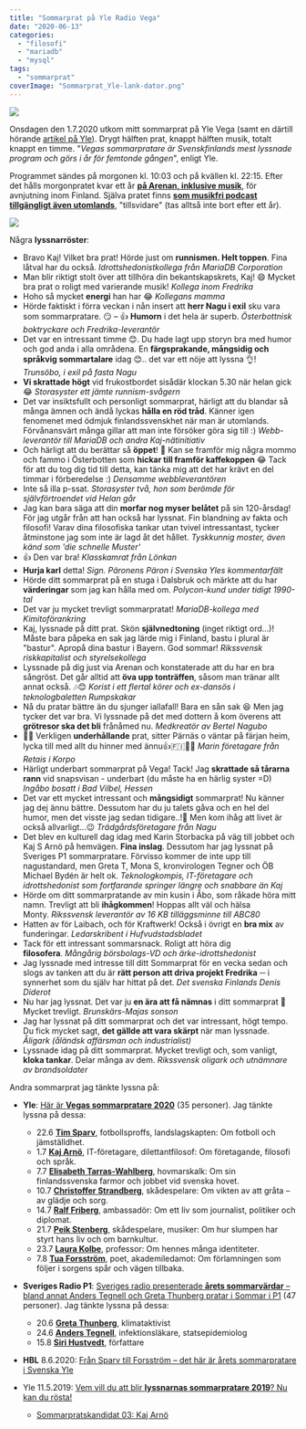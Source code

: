 ```yaml
---
title: "Sommarprat på Yle Radio Vega"
date: "2020-06-13"
categories: 
  - "filosofi"
  - "mariadb"
  - "mysql"
tags: 
  - "sommarprat"
coverImage: "Sommarprat_Yle-lank-dator.png"
---
```


![](images/Sommarprat_Yle-lank-dator-parm-733x800.png)

Onsdagen den 1.7.2020 utkom mitt sommarprat på Yle Vega (samt en därtill hörande [artikel på Yle](https://svenska.yle.fi/artikel/2020/07/01/it-foretagaren-kaj-arno-hart-arbete-och-kloka-beslut-eller-bondtur-att-vi)). Drygt hälften prat, knappt hälften musik, totalt knappt en timme. "_Vegas sommarpratare är Svenskfinlands mest lyssnade program och görs i år för femtonde gången_", enligt Yle.

Programmet sändes på morgonen kl. 10:03 och på kvällen kl. 22:15. Efter det hålls morgonpratet kvar ett år [**på Arenan, inklusive musik**](https://arenan.yle.fi/1-50548527), för avnjutning inom Finland. Själva pratet finns [**som musikfri podcast tillgängligt även utomlands**](https://arenan.yle.fi/audio/1-50553610), "tillsvidare" (tas alltså inte bort efter ett år).

[![](images/Sommarprat_Yle-lank-dator-arenan-800x800.png)](https://arenan.yle.fi/1-50548527)

Några **lyssnarröster**:

- Bravo Kaj! Vilket bra prat! Hörde just om **runnismen. Helt toppen**. Fina låtval har du också. _Idrottshedonistkollega från MariaDB Corporation_
- Man blir riktigt stolt över att tillhöra din bekantskapskrets, Kaj! 😄 Mycket bra prat o roligt med varierande musik! _Kollega inom Fredrika_
- Hoho så mycket **energi** han har 😂 _Kollegans mamma_
- Hörde faktiskt i förra veckan i nån insert att **herr Nagu i exil** sku vara som sommarpratare. 😏 – 👍 **Humorn** i det hela är superb. _Österbottnisk boktryckare och Fredrika-leverantör_
- Det var en intressant timme 😊. Du hade lagt upp storyn bra med humor och god anda i alla områdena. En **färgsprakande, mångsidig och språkvig sommartalare** idag 😊.. det var ett nöje att lyssna 👌! _Trunsöbo, i exil på fasta Nagu_
- **Vi skrattade högt** vid frukostbordet sisådär klockan 5.30 när helan gick 😂 _Storasyster ett jämte runnism-svågern_
- Det var insiktsfullt och personligt sommarprat, härligt att du blandar så många ämnen och ändå lyckas **hålla en röd tråd**. Känner igen fenomenet med ödmjuk finlandssvenskhet när man är utomlands. Förvånansvärt många gillar att man inte försöker göra sig till :) _Webb-leverantör till MariaDB och andra Kaj-nätinitiativ_
- Och härligt att du berättar så **öppet**! 🙂 Kan se framför mig några mommo och fammo i Österbotten som **hickar till framför kaffekoppen** 😂 Tack för att du tog dig tid till detta, kan tänka mig att det har krävt en del timmar i förberedelse :) _Densamme webbleverantören_
- Inte så illa p-ssat. _Storasyster två, hon som berömde för självförtroendet vid Helan går_
- Jag kan bara säga att din **morfar nog myser belåtet** på sin 120-årsdag! För jag utgår från att han också har lyssnat. Fin blandning av fakta och filosofi! Varav dina filosofiska tankar utan tvivel intressantast, tycker åtminstone jag som inte är lagd åt det hållet. _Tyskkunnig moster, även känd som 'die schnelle Muster'_
- 👍 Den var bra! _Klasskamrat från Lönkan_
- **Hurja karl** detta! _Sign. Päronens Päron i Svenska Yles kommentarfält_
- Hörde ditt sommarprat på en stuga i Dalsbruk och märkte att du har **värderingar** som jag kan hålla med om. _Polycon-kund under tidigt 1990-tal_
- Det var ju mycket trevligt sommarpratat! _MariaDB-kollega med Kimitoförankring_
- Kaj, lyssnade på ditt prat. Skön **självnedtoning** (inget riktigt ord…)! Måste bara påpeka en sak jag lärde mig i Finland, bastu i plural är "bastur". Apropå dina bastur i Bayern. God sommar! _Rikssvensk riskkapitalist och styrelsekollega_
- Lyssnade på dig just via Arenan och konstaterade att du har en bra sångröst. Det går alltid att **öva upp tonträffen**, såsom man tränar allt annat också. 🎶😊 _Korist i ett flertal körer och ex-dansös i teknologbaletten Rumpskakar_
- Nå du pratar bättre än du sjunger iallafall! Bara en sån sak 😆 Men jag tycker det var bra. Vi lyssnade på det med dottern å kom överens att **grötresor ska det bli** frånåmed nu. _Medkreatör av Bertel Nagubo_
- 👏👏 Verkligen **underhållande** prat, sitter Pärnäs o väntar på färjan heim, lycka till med allt du hinner med ännu👍🇫🇮🙏🏻 _Marin företagare från Retais i Korpo_
- Härligt underbart sommarprat på Vega! Tack! Jag **skrattade så tårarna rann** vid snapsvisan - underbart (du måste ha en härlig syster =D) _Ingåbo bosatt i Bad Vilbel, Hessen_
- Det var ett mycket intressant och **mångsidigt** sommarprat! Nu känner jag dej ännu bättre. Dessutom har du ju talets gåva och en hel del humor, men det visste jag sedan tidigare..!🙂 Men kom ihåg att livet är också allvarligt…😉 _Trädgårdsföretagare från Nagu_
- Det blev en kulturell dag idag med Karin Storbacka på väg till jobbet och Kaj S Arnö på hemvägen. **Fina inslag**. Dessutom har jag lyssnat på Sveriges P1 sommarpratare. Förvisso kommer de inte upp till nagustandard, men Greta T, Mona S, kronvirologen Tegner och ÖB Michael Bydén är helt ok. _Teknologkompis, IT-företagare och idrottshedonist som fortfarande springer längre och snabbare än Kaj_
- Hörde om ditt sommarpratande av min kusin i Åbo, som råkade höra mitt namn. Trevligt att bli **ihågkommen**! Hoppas allt väl och hälsa Monty. _Rikssvensk leverantör av 16 KB tilläggsminne till ABC80_
- Hatten av för Laibach, och för Kraftwerk! Också i övrigt en **bra mix** av funderingar. _Ledarskribent i Hufvudstadsbladet_
- Tack för ett intressant sommarsnack. Roligt att höra dig **filosofera**. _Mångårig börsbolags-VD och ärke-idrottshedonist_
- Jag lyssnade med intresse till ditt Sommarprat för en vecka sedan och slogs av tanken att du är **rätt person att driva projekt Fredrika** ─ i synnerhet som du själv har hittat på det. _Det svenska Finlands Denis Diderot_
- Nu har jag lyssnat. Det var ju **en ära att få nämnas** i ditt sommarprat 🙂 Mycket trevligt. _Brunskärs-Majas sonson_
- Jag har lyssnat på ditt sommarprat och det var intressant, högt tempo. Du fick mycket sagt, **det gällde att vara skärpt** när man lyssnade. _Åligark (åländsk affärsman och industrialist)_
- Lyssnade idag på ditt sommarprat. Mycket trevligt och, som vanligt, **kloka tankar**. Delar många av dem. _Rikssvensk oligark och utnämnare av brandsoldater_

Andra sommarprat jag tänkte lyssna på:

- **Yle**: [Här är **Vegas sommarpratare 2020**](https://svenska.yle.fi/artikel/2020/06/08/har-ar-vegas-sommarpratare-2020) (35 personer). Jag tänkte lyssna på dessa:
    - 22.6 **[Tim Sparv](https://sv.wikipedia.org/wiki/Tim_Sparv)**, fotbollsproffs, landslagskapten: Om fotboll och jämställdhet.
    - 1.7 **[Kaj Arnö](https://sv.wikipedia.org/wiki/Kaj_Arnö)**, IT-företagare, dilettantfilosof: Om företagande, filosofi och språk.
    - 7.7 **[Elisabeth Tarras-Wahlberg](https://sv.wikipedia.org/wiki/Elisabeth_Tarras-Wahlberg)**, hovmarskalk: Om sin finlandssvenska farmor och jobbet vid svenska hovet.
    - 10.7 **[Christoffer Strandberg](https://sv.wikipedia.org/wiki/Christoffer_Strandberg)**, skådespelare: Om vikten av att gråta – av glädje och sorg.
    - 14.7 **[Ralf Friberg](https://sv.wikipedia.org/wiki/Ralf_Friberg)**, ambassadör: Om ett liv som journalist, politiker och diplomat.
    - 21.7 **[Peik Stenberg](https://sv.wikipedia.org/wiki/Peik_Stenberg)**, skådespelare, musiker: Om hur slumpen har styrt hans liv och om barnkultur.
    - 23.7 **[Laura Kolbe](https://sv.wikipedia.org/wiki/Laura_Kolbe)**, professor: Om hennes många identiteter.
    - 7.8 **[Tua Forsström](https://sv.wikipedia.org/wiki/Tua_Forsström)**, poet, akademiledamot: Om förlamningen som följer i sorgens spår och vägen tillbaka.

- **Sveriges Radio P1**: [Sveriges radio presenterade **årets sommarvärdar** – bland annat Anders Tegnell och Greta Thunberg pratar i Sommar i P1](https://svenska.yle.fi/artikel/2020/06/11/sveriges-radio-presenterade-arets-sommarvardar-bland-annat-anders-tegnell-och) (47 personer). Jag tänkte lyssna på dessa:
    - 20.6 **[Greta Thunberg](https://sv.wikipedia.org/wiki/Greta_Thunberg)**, klimataktivist
    - 24.6 **[Anders Tegnell](https://sv.wikipedia.org/wiki/Anders_Tegnell)**, infektionsläkare, statsepidemiolog
    - 15.8 **[Siri Hustvedt](https://sv.wikipedia.org/wiki/Siri_Hustvedt)**, författare

- **HBL** 8.6.2020: [Från Sparv till Forsström – det här är årets sommarpratare i Svenska Yle](https://www.hbl.fi/artikel/fran-sparv-till-forsstrom-det-har-ar-arets-sommarpratare-i-svenska-yle/)
- Yle 11.5.2019: [Vem vill du att blir **lyssnarnas sommarpratare 2019**? Nu kan du rösta!](https://svenska.yle.fi/artikel/2019/05/11/vem-vill-du-att-blir-lyssnarnas-sommarpratare-2019-nu-kan-du-rosta)
    - [Sommarpratskandidat 03: Kaj Arnö](https://arenan.yle.fi/audio/1-50148356)
